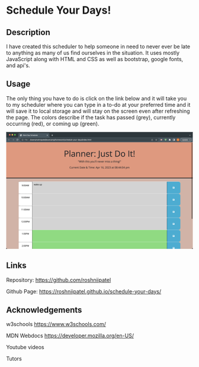 # Schedule Your Days!

## Description

I have created this scheduler to help someone in need to never ever be late to anything as many of us find ourselves in the situation. It uses mostly JavaScript along with HTML and CSS as well as bootstrap, google fonts, and api's.

## Usage 

The only thing you have to do is click on the link below and it will take you to my scheduler where you can type in a to-do at your preferred time and it will save it to local storage and will stay on the screen even after refreshing the page. The colors describe if the task has passed (grey), currently occurring (red), or coming up (green). 

![A user clicks on slots on the color-coded calendar and edits the events.](./Develop/workday.png)

## Links

Repository: https://github.com/roshniipatel

Github Page: https://roshniipatel.github.io/schedule-your-days/ 

## Acknowledgements 

w3schools https://www.w3schools.com/

MDN Webdocs https://developer.mozilla.org/en-US/

Youtube videos

Tutors
